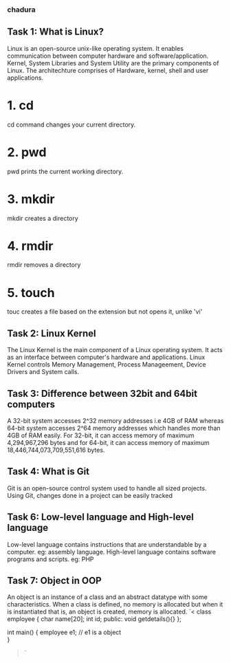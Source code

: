 ### chadura

## Task 1: What is Linux?
Linux is an open-source unix-like operating system. It enables communication between computer hardware and software/application. Kernel, System Libraries and System Utility are the primary components of Linux. The architechture comprises of Hardware, kernel, shell and user applications.
# 1. cd 
cd command changes your current directory.
# 2. pwd
pwd prints the current working directory.
# 3. mkdir
mkdir creates a directory
# 4. rmdir
rmdir removes a directory
# 5. touch
touc creates a file based on the extension but not opens it, unlike 'vi'

## Task 2: Linux Kernel
The Linux Kernel is the main component of a Linux operating system. It acts as an interface between computer's hardware and applications. Linux Kernel controls Memory Management, Process Manageement, Device Drivers and System calls.

## Task 3: Difference between 32bit and 64bit computers
A 32-bit system accesses 2^32 memory addresses i.e 4GB of RAM whereas 64-bit system accesses 2^64 memory addresses which handles more than 4GB of RAM easily. For 32-bit, it can access memory of maximum 4,294,967,296 bytes and for 64-bit, it can access memory of maximum 18,446,744,073,709,551,616 bytes.

## Task 4: What is Git
Git is an open-source control system used to handle all sized projects. Using Git, changes done in a project can be easily tracked

## Task 6: Low-level language and High-level language
Low-level language contains instructions that are understandable by a computer. eg: assembly language. High-level language contains software programs and scripts. eg: PHP

## Task 7: Object in OOP
An object is an instance of a class and an abstract datatype with some characteristics. When a class is defined, no memory is allocated but when it is instantiated that is, an object is created, memory is allocated.
`<
class employee 
{ 
    char name[20]; 
    int id; 
public: 
    void getdetails(){} 
}; 
  
int main() 
{ 
   employee e1; // e1 is a object  
} 
>`
